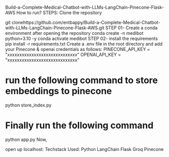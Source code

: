 Build-a-Complete-Medical-Chatbot-with-LLMs-LangChain-Pinecone-Flask-AWS
How to run?
STEPS:
Clone the repository

git clonehttps://github.com/entbappy/Build-a-Complete-Medical-Chatbot-with-LLMs-LangChain-Pinecone-Flask-AWS.git
STEP 01- Create a conda environment after opening the repository
conda create -n medibot python=3.10 -y
conda activate medibot
STEP 02- install the requirements
pip install -r requirements.txt
Create a .env file in the root directory and add your Pinecone & openai credentials as follows:
PINECONE_API_KEY = "xxxxxxxxxxxxxxxxxxxxxxxxxxxxx"
OPENAI_API_KEY = "xxxxxxxxxxxxxxxxxxxxxxxxxxxxx"
# run the following command to store embeddings to pinecone
python store_index.py
# Finally run the following command
python app.py
Now,

open up localhost:
Techstack Used:
Python
LangChain
Flask
Groq
Pinecone
